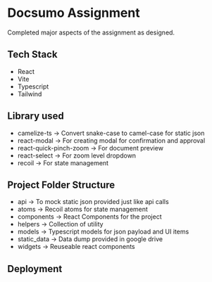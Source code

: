 # Docsumo Assignment

Completed major aspects of the assignment as designed.

## Tech Stack
* React
* Vite
* Typescript
* Tailwind

## Library used
* camelize-ts -> Convert snake-case to camel-case for static json
* react-modal -> For creating modal for confirmation and approval
* react-quick-pinch-zoom -> For document preview
* react-select -> For zoom level dropdown
* recoil -> For state management

## Project Folder Structure
* api -> To mock static json provided just like api calls
* atoms -> Recoil atoms for state management
* components -> React Components for the project
* helpers -> Collection of utility
* models -> Typescript models for json payload and UI items
* static_data -> Data dump provided in google drive
* widgets -> Reuseable react components

## Deployment